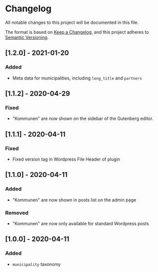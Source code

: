 # Changelog
All notable changes to this project will be documented in this file.

The format is based on [Keep a Changelog](https://keepachangelog.com/en/1.0.0/),
and this project adheres to [Semantic Versioning](https://semver.org/spec/v2.0.0.html).

## [1.2.0] - 2021-01-20

### Added

- Meta data for municipalities, including `long_title` and `partners`

## [1.1.2] - 2020-04-29

### Fixed

- "Kommunen" are now shown on the sidebar of the Gutenberg editor.

## [1.1.1] - 2020-04-11

### Fixed

- Fixed version tag in Wordpress File Header of plugin 

## [1.1.0] - 2020-04-11

### Added

- "Kommunen" are now shown in posts list on the admin page

### Removed

- "Kommunen" are now only available for standard Wordpress posts

## [1.0.0] - 2020-04-11

### Added

- `municipality` taxonomy